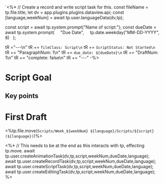 
`<%*
// Create a record and write script task for this.
const fileName = tp.file.title;
let dv = app.plugins.plugins.dataview.api;
const [language,weekNum] = await tp.user.languageData(dv,tp); 

const script = await tp.system.prompt("Name of script:");
const dueDate = await tp.system.prompt(
    "Due Date",
    tp.date.weekday("MM-DD-YYYY", 8)
  );

tR ="---\n"
tR += `fileClass: Script\n`
tR += `ScriptStatus: Not Started\n`
tR += "ParagraphNum: 1\n"
tR += `due_date: ${dueDate}\n`
tR += "DraftNum: 1\n"
tR += "complete: false\n"
tR += "---"
-%>

# Script Goal

## Key points


# First Draft
<%tp.file.move(`Scripts/Week_${weekNum} ${language}/Scripts/${script}(${language})`)%>

<%*
// This needs to be at the end as this interacts with tp, effecting tp.move. 
  await tp.user.createAnimationTask(dv,tp,script,weekNum,dueDate,language);
  await tp.user.createRecordTask(dv,tp,script,weekNum,dueDate,language);
  await tp.user.createScriptTask(dv,tp,script,weekNum,dueDate,language);
  await tp.user.createEditingTask(dv,tp,script,weekNum,dueDate,language);
  %>